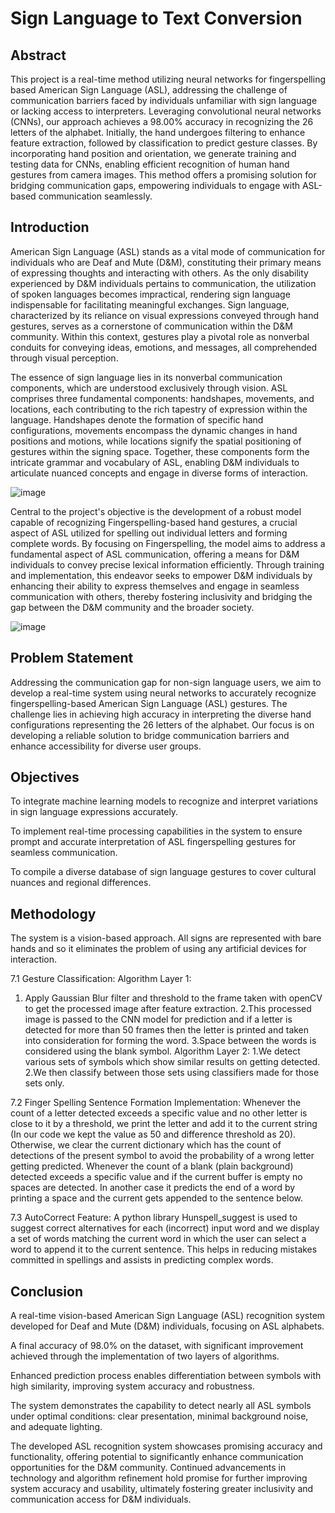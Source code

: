 # Sign Language to Text Conversion

## Abstract

This project is a real-time method utilizing neural networks for fingerspelling based American Sign Language (ASL), addressing the challenge of communication barriers faced by individuals unfamiliar with sign language or lacking access to interpreters. Leveraging convolutional neural networks (CNNs), our approach achieves a 98.00% accuracy in recognizing the 26 letters of the alphabet. Initially, the hand undergoes filtering to enhance feature extraction, followed by classification to predict gesture classes. By incorporating hand position and orientation, we generate training and testing data for CNNs, enabling efficient recognition of human hand gestures from camera images. This method offers a promising solution for bridging communication gaps, empowering individuals to engage with ASL-based communication seamlessly.

## Introduction

American Sign Language (ASL) stands as a vital mode of communication for individuals who are Deaf and Mute (D&M), constituting their primary means of expressing thoughts and interacting with others. As the only disability experienced by D&M individuals pertains to communication, the utilization of spoken languages becomes impractical, rendering sign language indispensable for facilitating meaningful exchanges. Sign language, characterized by its reliance on visual expressions conveyed through hand gestures, serves as a cornerstone of communication within the D&M community. Within this context, gestures play a pivotal role as nonverbal conduits for conveying ideas, emotions, and messages, all comprehended through visual perception.

The essence of sign language lies in its nonverbal communication components, which are understood exclusively through vision. ASL comprises three fundamental components: handshapes, movements, and locations, each contributing to the rich tapestry of expression within the language. Handshapes denote the formation of specific hand configurations, movements encompass the dynamic changes in hand positions and motions, while locations signify the spatial positioning of gestures within the signing space. Together, these components form the intricate grammar and vocabulary of ASL, enabling D&M individuals to articulate nuanced concepts and engage in diverse forms of interaction.

![image](https://github.com/Bhoomika121002/VirtuoThink-Sign2Text-Empowering-Virtual-Intelligence/assets/78655015/386c5586-51d7-4f8d-bd45-05e4ca423a85)


Central to the project's objective is the development of a robust model capable of recognizing Fingerspelling-based hand gestures, a crucial aspect of ASL utilized for spelling out individual letters and forming complete words. By focusing on Fingerspelling, the model aims to address a fundamental aspect of ASL communication, offering a means for D&M individuals to convey precise lexical information efficiently. Through training and implementation, this endeavor seeks to empower D&M individuals by enhancing their ability to express themselves and engage in seamless communication with others, thereby fostering inclusivity and bridging the gap between the D&M community and the broader society.

![image](https://github.com/Bhoomika121002/VirtuoThink-Sign2Text-Empowering-Virtual-Intelligence/assets/78655015/5a9a023e-f818-4244-9c50-d6abfbdee786)

## Problem Statement 

 
Addressing the communication gap for non-sign language users, we aim to develop a real-time system using neural networks to accurately recognize fingerspelling-based American Sign Language (ASL) gestures. The challenge lies in achieving high accuracy in interpreting the diverse hand configurations representing the 26 letters of the alphabet. Our focus is on developing a reliable solution to bridge communication barriers and enhance accessibility for diverse user groups.

## Objectives

To integrate machine learning models to recognize and interpret variations in sign language expressions accurately.

To implement real-time processing capabilities in the system to ensure prompt and accurate interpretation of ASL fingerspelling gestures for seamless communication.

To compile a diverse database of sign language gestures to cover cultural nuances and regional differences.

## Methodology

The system is a vision-based approach. All signs are represented with bare hands and so it eliminates the problem of using any artificial devices for interaction.

7.1  Gesture Classification: 
     Algorithm Layer 1:
1. Apply Gaussian Blur filter and threshold to the frame taken with openCV to get the processed image after feature extraction.
2.This processed image is passed to the CNN model for prediction and if a letter is detected for more than 50 frames then the letter is printed and taken into consideration for forming the word.
3.Space between the words is considered using the blank symbol. 
     Algorithm Layer 2:
1.We detect various sets of symbols which show similar results on getting detected.
2.We then classify between those sets using classifiers made for those sets only.

 7.2   Finger Spelling Sentence Formation Implementation:
Whenever the count of a letter detected exceeds a specific value and no other letter is close to it by a threshold, we print the letter and add it to the current string (In our code we kept the value as 50 and difference threshold as 20).
Otherwise, we clear the current dictionary which has the count of detections of the present symbol to avoid the probability of a wrong letter getting predicted.
Whenever the count of a blank (plain background) detected exceeds a specific value and if the current buffer is empty no spaces are detected.
In another case it predicts the end of a word by printing a space and the current gets appended to the sentence below. 

 7.3 AutoCorrect Feature:
A python library Hunspell_suggest is used to suggest correct alternatives for each (incorrect) input word and we display a set of words matching the current word in which the user can select a word to append it to the current sentence. This helps in reducing mistakes committed in spellings and assists in predicting complex words.


## Conclusion
A real-time vision-based American Sign Language (ASL) recognition system developed for Deaf and Mute (D&M) individuals, focusing on ASL alphabets.

A final accuracy of 98.0% on the dataset, with significant improvement achieved through the implementation of two layers of algorithms.

Enhanced prediction process enables differentiation between symbols with high similarity, improving system accuracy and robustness.

The system demonstrates the capability to detect nearly all ASL symbols under optimal conditions: clear presentation, minimal background noise, and adequate lighting.

The developed ASL recognition system showcases promising accuracy and functionality, offering potential to significantly enhance communication opportunities for the D&M community. Continued advancements in technology and algorithm refinement hold promise for further improving system accuracy and usability, ultimately fostering greater inclusivity and communication access for D&M individuals.








